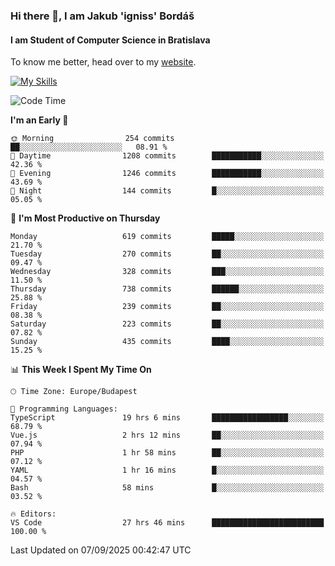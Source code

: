 ### Hi there 👋, I am Jakub 'igniss' Bordáš

#### I am Student of Computer Science in Bratislava
To know me better, head over to my [website](https://bordas.sk).

[![My Skills](https://skillicons.dev/icons?i=js,typescript,html,css,figma,svelte,vue,next,postgresql,nest,express,nodejs)](https://bordas.sk)


<!--START_SECTION:waka-->
![Code Time](http://img.shields.io/badge/Code%20Time-2%2C109%20hrs%205%20mins-blue)

**I'm an Early 🐤** 

```text
🌞 Morning                254 commits         ██░░░░░░░░░░░░░░░░░░░░░░░   08.91 % 
🌆 Daytime                1208 commits        ███████████░░░░░░░░░░░░░░   42.36 % 
🌃 Evening                1246 commits        ███████████░░░░░░░░░░░░░░   43.69 % 
🌙 Night                  144 commits         █░░░░░░░░░░░░░░░░░░░░░░░░   05.05 % 
```
📅 **I'm Most Productive on Thursday** 

```text
Monday                   619 commits         █████░░░░░░░░░░░░░░░░░░░░   21.70 % 
Tuesday                  270 commits         ██░░░░░░░░░░░░░░░░░░░░░░░   09.47 % 
Wednesday                328 commits         ███░░░░░░░░░░░░░░░░░░░░░░   11.50 % 
Thursday                 738 commits         ██████░░░░░░░░░░░░░░░░░░░   25.88 % 
Friday                   239 commits         ██░░░░░░░░░░░░░░░░░░░░░░░   08.38 % 
Saturday                 223 commits         ██░░░░░░░░░░░░░░░░░░░░░░░   07.82 % 
Sunday                   435 commits         ████░░░░░░░░░░░░░░░░░░░░░   15.25 % 
```


📊 **This Week I Spent My Time On** 

```text
🕑︎ Time Zone: Europe/Budapest

💬 Programming Languages: 
TypeScript               19 hrs 6 mins       █████████████████░░░░░░░░   68.79 % 
Vue.js                   2 hrs 12 mins       ██░░░░░░░░░░░░░░░░░░░░░░░   07.94 % 
PHP                      1 hr 58 mins        ██░░░░░░░░░░░░░░░░░░░░░░░   07.12 % 
YAML                     1 hr 16 mins        █░░░░░░░░░░░░░░░░░░░░░░░░   04.57 % 
Bash                     58 mins             █░░░░░░░░░░░░░░░░░░░░░░░░   03.52 % 

🔥 Editors: 
VS Code                  27 hrs 46 mins      █████████████████████████   100.00 % 
```


 Last Updated on 07/09/2025 00:42:47 UTC
<!--END_SECTION:waka-->

